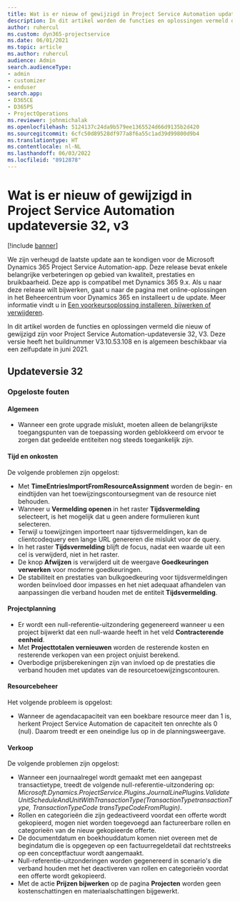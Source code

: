 ```yaml
---
title: Wat is er nieuw of gewijzigd in Project Service Automation updateversie 32, v3
description: In dit artikel worden de functies en oplossingen vermeld die beschikbaar zijn in Project Service Automation-updateversie 32, V3.
author: ruhercul
ms.custom: dyn365-projectservice
ms.date: 06/01/2021
ms.topic: article
ms.author: ruhercul
audience: Admin
search.audienceType:
- admin
- customizer
- enduser
search.app:
- D365CE
- D365PS
- ProjectOperations
ms.reviewer: johnmichalak
ms.openlocfilehash: 5124137c24da9b579ee1365524d66d9135b2d420
ms.sourcegitcommit: 6cfc50d89528df977a8f6a55c1ad39d99800d9b4
ms.translationtype: HT
ms.contentlocale: nl-NL
ms.lasthandoff: 06/03/2022
ms.locfileid: "8912878"
---
```

# <a name="whats-new-or-changed-in-project-service-automation-update-release-32-v3"></a>Wat is er nieuw of gewijzigd in Project Service Automation updateversie 32, v3

[!include [banner](../includes/psa-now-project-operations.md)]

We zijn verheugd de laatste update aan te kondigen voor de Microsoft Dynamics 365 Project Service Automation-app. Deze release bevat enkele belangrijke verbeteringen op gebied van kwaliteit, prestaties en bruikbaarheid. Deze app is compatibel met Dynamics 365 9.x. Als u naar deze release wilt bijwerken, gaat u naar de pagina met online-oplossingen in het Beheercentrum voor Dynamics 365 en installeert u de update. Meer informatie vindt u in [Een voorkeursoplossing installeren, bijwerken of verwijderen](/power-platform/admin/install-remove-preferred-solution).

In dit artikel worden de functies en oplossingen vermeld die nieuw of gewijzigd zijn voor Project Service Automation-updateversie 32, V3. Deze versie heeft het buildnummer V3.10.53.108 en is algemeen beschikbaar via een zelfupdate in juni 2021.

## <a name="update-release-32"></a>Updateversie 32

### <a name="bug-fixes"></a>Opgeloste fouten

#### <a name="general"></a>Algemeen

- Wanneer een grote upgrade mislukt, moeten alleen de belangrijkste toegangspunten van de toepassing worden geblokkeerd om ervoor te zorgen dat gedeelde entiteiten nog steeds toegankelijk zijn.

#### <a name="time-and-expense"></a>Tijd en onkosten

De volgende problemen zijn opgelost:

- Met **TimeEntriesImportFromResourceAssignment** worden de begin- en eindtijden van het toewijzingscontoursegment van de resource niet behouden.
- Wanneer u **Vermelding openen** in het raster **Tijdsvermelding** selecteert, is het mogelijk dat u geen andere formulieren kunt selecteren.
- Terwijl u toewijzingen importeert naar tijdsvermeldingen, kan de clientcodequery een lange URL genereren die mislukt voor de query.
- In het raster **Tijdsvermelding** blijft de focus, nadat een waarde uit een cel is verwijderd, niet in het raster.
- De knop **Afwijzen** is verwijderd uit de weergave **Goedkeuringen verwerken** voor moderne goedkeuringen.
- De stabiliteit en prestaties van bulkgoedkeuring voor tijdsvermeldingen worden beïnvloed door impasses en het niet adequaat afhandelen van aanpassingen die verband houden met de entiteit **Tijdsvermelding**.

#### <a name="project-planning"></a>Projectplanning

- Er wordt een null-referentie-uitzondering gegenereerd wanneer u een project bijwerkt dat een null-waarde heeft in het veld **Contracterende eenheid**.
- Met **Projecttotalen vernieuwen** worden de resterende kosten en resterende verkopen van een project onjuist berekend.
- Overbodige prijsberekeningen zijn van invloed op de prestaties die verband houden met updates van de resourcetoewijzingscontouren.

#### <a name="resource-management"></a>Resourcebeheer

Het volgende probleem is opgelost:

- Wanneer de agendacapaciteit van een boekbare resource meer dan 1 is, herkent Project Service Automation de capaciteit ten onrechte als 0 (nul). Daarom treedt er een oneindige lus op in de planningsweergave.

#### <a name="sales"></a>Verkoop

De volgende problemen zijn opgelost:

- Wanneer een journaalregel wordt gemaakt met een aangepast transactietype, treedt de volgende null-referentie-uitzondering op: *Microsoft.Dynamics.ProjectService.Plugins.JournalLinePlugins.ValidateUnitScheduleAndUnitWithTransactionType(TransactionTypetransactionType, TransactionTypeCode transTypeCodeFromPlugin)*.
- Rollen en categorieën die zijn gedeactiveerd voordat een offerte wordt gekopieerd, mogen niet worden toegevoegd aan factureerbare rollen en categorieën van de nieuw gekopieerde offerte.
- De documentdatum en boekhouddatum komen niet overeen met de begindatum die is opgegeven op een factuurregeldetail dat rechtstreeks op een conceptfactuur wordt aangemaakt.
- Null-referentie-uitzonderingen worden gegenereerd in scenario's die verband houden met het deactiveren van rollen en categorieën voordat een offerte wordt gekopieerd.
- Met de actie **Prijzen bijwerken** op de pagina **Projecten** worden geen kostenschattingen en materiaalschattingen bijgewerkt.
